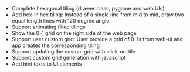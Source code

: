 * Complete hexagonal tiling (drawer class, pygame and web UIs)
* Add hex-in hex tiling: Instead of a single line from mid to mid, draw two equal length lines with 120 degree angle
* Support animating filled tilings
* Show the 0-1 grid on the right side of the web page
* Support user custom grid: User provide a grid of 0-1s from web-ui and app creates the corresponding tiling
* Support updating the custom grid with click-on-tile
* Support custom grid generation with javascript
* Add hint texts to UI elements